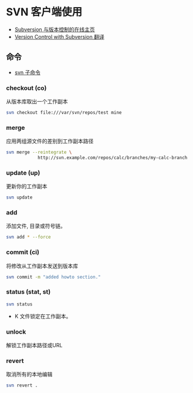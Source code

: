 # SVN 客户端使用

* [Subversion 与版本控制的在线主页](http://svnbook.red-bean.com/)
* [Version Control with Subversion 翻译](http://svnbook.red-bean.com/nightly/zh/svn-book.html)


## 命令

* [svn 子命令](http://svnbook.red-bean.com/nightly/zh/svn-book.html#svn.ref.svn.c)

### checkout (co)

从版本库取出一个工作副本

```sh
svn checkout file:///var/svn/repos/test mine
```

### merge

应用两组源文件的差别到工作副本路径

```sh
svn merge --reintegrate \
            http://svn.example.com/repos/calc/branches/my-calc-branch
```

### update (up)

更新你的工作副本

```sh
svn update
```

### add

添加文件, 目录或符号链。

```sh
svn add * --force
```

### commit (ci)

将修改从工作副本发送到版本库

```sh
svn commit -m "added howto section."
```

### status (stat, st)

```sh
svn status
```

* K 文件锁定在工作副本。

### unlock

解锁工作副本路径或URL

### revert

取消所有的本地编辑

```sh
svn revert .
```
